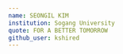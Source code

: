 ```yaml
---
name: SEONGIL KIM
institution: Sogang University
quote: FOR A BETTER TOMORROW
github_user: kshired
---
```

